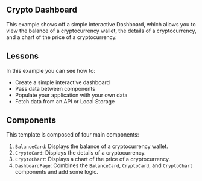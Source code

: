 ## Crypto Dashboard

This example shows off a simple interactive Dashboard, which allows you to view
the balance of a cryptocurrency wallet, the details of a cryptocurrency, and a
chart of the price of a cryptocurrency.

## Lessons

In this example you can see how to:

-   Create a simple interactive dashboard
-   Pass data between components
-   Populate your application with your own data
-   Fetch data from an API or Local Storage

## Components

This template is composed of four main components:

1. `BalanceCard`: Displays the balance of a cryptocurrency wallet.
2. `CryptoCard`: Displays the details of a cryptocurrency.
3. `CryptoChart`: Displays a chart of the price of a cryptocurrency.
4. `DashboardPage`: Combines the `BalanceCard`, `CryptoCard`, and `CryptoChart`
   components and add some logic.
